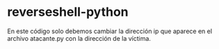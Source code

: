 # reverseshell-python
En este código solo debemos cambiar la dirección ip que aparece en el archivo atacante.py con la dirección de la víctima.
